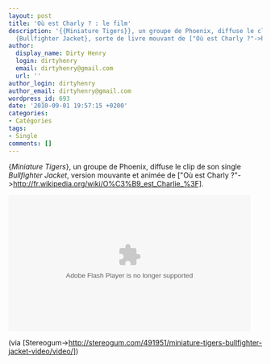 ```yaml
---
layout: post
title: 'Où est Charly ? : le film'
description: '{{Miniature Tigers}}, un groupe de Phoenix, diffuse le clip de son single
  {Bullfighter Jacket}, sorte de livre mouvant de ["Où est Charly ?"->http://fr.wikipedia.org/wiki/O%C3%B9_est_Charlie_%3F].'
author:
  display_name: Dirty Henry
  login: dirtyhenry
  email: dirtyhenry@gmail.com
  url: ''
author_login: dirtyhenry
author_email: dirtyhenry@gmail.com
wordpress_id: 693
date: '2010-09-01 19:57:15 +0200'
categories:
- Catégories
tags:
- Single
comments: []
---
```

{*Miniature Tigers*}, un groupe de Phoenix, diffuse le clip de son single *Bullfighter Jacket*, version mouvante et animée de ["Où est Charly ?"->http://fr.wikipedia.org/wiki/O%C3%B9_est_Charlie_%3F].

<object id="flashObj" width="480" height="270" classid="clsid:D27CDB6E-AE6D-11cf-96B8-444553540000" codebase="http://download.macromedia.com/pub/shockwave/cabs/flash/swflash.cab#version=9,0,47,0"><param name="movie" value="http://c.brightcove.com/services/viewer/federated_f9?isVid=1&isUI=1" /><param name="bgcolor" value="#FFFFFF" /><param name="flashVars" value="videoId=600334377001&playerID=88099121001&playerKey=AQ%2E%2E,AAAAE_NrUDk%2E,9UfhLajbcOlyPMfj8agIezIfOO7dbe4P&domain=embed&dynamicStreaming=true" /><param name="base" value="http://admin.brightcove.com" /><param name="seamlesstabbing" value="false" /><param name="allowFullScreen" value="true" /><param name="swLiveConnect" value="true" /><param name="allowScriptAccess" value="always" /><embed src="http://c.brightcove.com/services/viewer/federated_f9?isVid=1&isUI=1" bgcolor="#FFFFFF" flashVars="videoId=600334377001&playerID=88099121001&playerKey=AQ%2E%2E,AAAAE_NrUDk%2E,9UfhLajbcOlyPMfj8agIezIfOO7dbe4P&domain=embed&dynamicStreaming=true" base="http://admin.brightcove.com" name="flashObj" width="480" height="270" seamlesstabbing="false" type="application/x-shockwave-flash" allowFullScreen="true" allowScriptAccess="always" swLiveConnect="true" pluginspage="http://www.macromedia.com/shockwave/download/index.cgi?P1_Prod_Version=ShockwaveFlash"></embed></object>

(via [Stereogum->http://stereogum.com/491951/miniature-tigers-bullfighter-jacket-video/video/])
